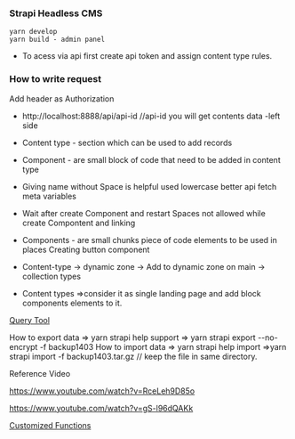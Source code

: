 
 ### Strapi Headless CMS
 
 ```
 yarn develop
 yarn build - admin panel

```

- To acess via api first create api token and assign content type rules.

### How to write request

Add header as Authorization
-  http://localhost:8888/api/api-id    //api-id you will get contents data -left side

- Content type - section which can be used to add records
- Component - are small block of code that need to be added in content type 
- Giving name without Space is helpful used lowercase better api fetch meta variables

- Wait after create Component and restart
Spaces not allowed while create Compontent and linking

- Components - are small chunks piece of code elements to be used in places
Creating button component

- Content-type -> dynamic zone -> Add to dynamic zone on main -> collection types

- Content types =>consider it as single landing page and add block components elements to it.

[Query Tool](https://docs.strapi.io/dev-docs/api/rest/interactive-query-builder)

How to export data => yarn strapi help support => yarn strapi export  --no-encrypt -f backup1403 
How to import data => yarn strapi help import =>yarn strapi import -f backup1403.tar.gz // keep the file in same directory.


Reference Video
 

https://www.youtube.com/watch?v=RceLeh9D85o

https://www.youtube.com/watch?v=gS-l96dQAKk  

[Customized Functions](https://github.com/strapi/strapi/blob/main/packages/core/admin/admin/src/translations/en.json)
